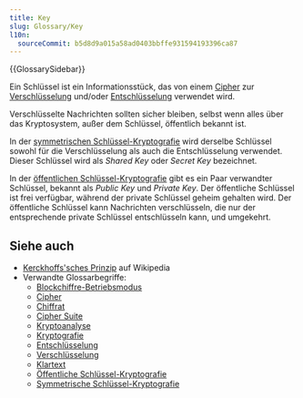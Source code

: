 ```yaml
---
title: Key
slug: Glossary/Key
l10n:
  sourceCommit: b5d8d9a015a58ad0403bbffe931594193396ca87
---
```


{{GlossarySidebar}}

Ein Schlüssel ist ein Informationsstück, das von einem [Cipher](/de/docs/Glossary/cipher) zur [Verschlüsselung](/de/docs/Glossary/encryption) und/oder [Entschlüsselung](/de/docs/Glossary/decryption) verwendet wird.

Verschlüsselte Nachrichten sollten sicher bleiben, selbst wenn alles über das Kryptosystem, außer dem Schlüssel, öffentlich bekannt ist.

In der [symmetrischen Schlüssel-Kryptografie](/de/docs/Glossary/symmetric-key_cryptography) wird derselbe Schlüssel sowohl für die Verschlüsselung als auch die Entschlüsselung verwendet. Dieser Schlüssel wird als _Shared Key_ oder _Secret Key_ bezeichnet.

In der [öffentlichen Schlüssel-Kryptografie](/de/docs/Glossary/public-key_cryptography) gibt es ein Paar verwandter Schlüssel, bekannt als _Public Key_ und _Private Key_. Der öffentliche Schlüssel ist frei verfügbar, während der private Schlüssel geheim gehalten wird. Der öffentliche Schlüssel kann Nachrichten verschlüsseln, die nur der entsprechende private Schlüssel entschlüsseln kann, und umgekehrt.

## Siehe auch

- [Kerckhoffs'sches Prinzip](https://en.wikipedia.org/wiki/Kerckhoffs%27s_principle) auf Wikipedia
- Verwandte Glossarbegriffe:
  - [Blockchiffre-Betriebsmodus](/de/docs/Glossary/Block_cipher_mode_of_operation)
  - [Cipher](/de/docs/Glossary/Cipher)
  - [Chiffrat](/de/docs/Glossary/Ciphertext)
  - [Cipher Suite](/de/docs/Glossary/Cipher_suite)
  - [Kryptoanalyse](/de/docs/Glossary/Cryptanalysis)
  - [Kryptografie](/de/docs/Glossary/Cryptography)
  - [Entschlüsselung](/de/docs/Glossary/Decryption)
  - [Verschlüsselung](/de/docs/Glossary/Encryption)
  - [Klartext](/de/docs/Glossary/Plaintext)
  - [Öffentliche Schlüssel-Kryptografie](/de/docs/Glossary/Public-key_cryptography)
  - [Symmetrische Schlüssel-Kryptografie](/de/docs/Glossary/Symmetric-key_cryptography)
